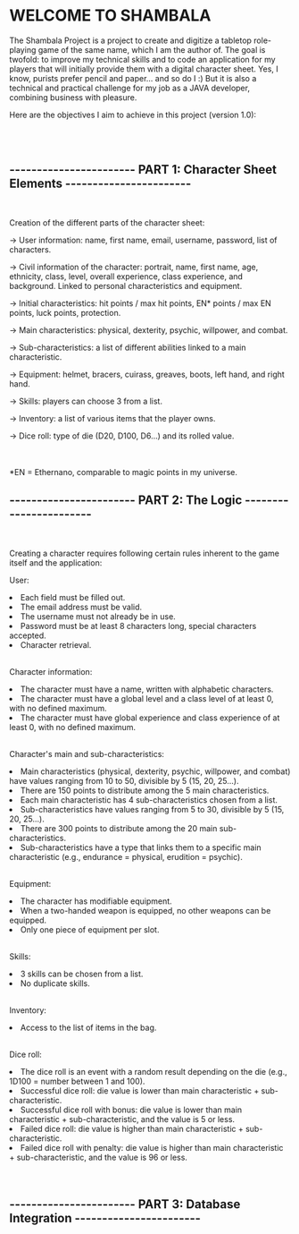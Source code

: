 <H1>WELCOME TO SHAMBALA</H1>

The Shambala Project is a project to create and digitize a tabletop role-playing game of the same name, which I am the author of.
The goal is twofold: to improve my technical skills and to code an application for my players that will initially provide them with a digital character sheet.
Yes, I know, purists prefer pencil and paper... and so do I :)
But it is also a technical and practical challenge for my job as a JAVA developer, combining business with pleasure.

Here are the objectives I aim to achieve in this project (version 1.0):

<br> 
<br> 
<h2>----------------------- PART 1: Character Sheet Elements ----------------------- </h2> 
<br>

Creation of the different parts of the character sheet:
<p>-> User information: name, first name, email, username, password, list of characters.</p> 
<p>-> Civil information of the character: portrait, name, first name, age, ethnicity, class, level, overall experience, class experience, and background. Linked to personal characteristics and equipment.</p> 
<p>-> Initial characteristics: hit points / max hit points, EN* points / max EN points, luck points, protection.</p> 
<p>-> Main characteristics: physical, dexterity, psychic, willpower, and combat.</p> 
<p>-> Sub-characteristics: a list of different abilities linked to a main characteristic.</p> 
<p>-> Equipment: helmet, bracers, cuirass, greaves, boots, left hand, and right hand.</p> 
<p>-> Skills: players can choose 3 from a list.</p> <p>-> Inventory: a list of various items that the player owns.</p> 
<p>-> Dice roll: type of die (D20, D100, D6...) and its rolled value.</p> 
<br> 
<br> 
*EN = Ethernano, comparable to magic points in my universe. 
<h2>----------------------- PART 2: The Logic ----------------------- </h2>
<br>

Creating a character requires following certain rules inherent to the game itself and the application:

User:
<li>Each field must be filled out.</li> 
<li>The email address must be valid.</li> 
<li>The username must not already be in use.</li>
<li>Password must be at least 8 characters long, special characters accepted.</li> 
<li>Character retrieval.</li> 
<br>

Character information:
<br>
<li>The character must have a name, written with alphabetic characters.</li>
<li>The character must have a global level and a class level of at least 0, with no defined maximum.</li> 
<li>The character must have global experience and class experience of at least 0, with no defined maximum.</li> 
<br>

Character's main and sub-characteristics:
<li>Main characteristics (physical, dexterity, psychic, willpower, and combat) have values ranging from 10 to 50, divisible by 5 (15, 20, 25...).</li> 
<li>There are 150 points to distribute among the 5 main characteristics.</li> 
<li>Each main characteristic has 4 sub-characteristics chosen from a list.</li> 
<li>Sub-characteristics have values ranging from 5 to 30, divisible by 5 (15, 20, 25...).</li> 
<li>There are 300 points to distribute among the 20 main sub-characteristics.</li> 
<li>Sub-characteristics have a type that links them to a specific main characteristic (e.g., endurance = physical, erudition = psychic).</li> 
<br>

Equipment:
<li>The character has modifiable equipment.</li>
<li>When a two-handed weapon is equipped, no other weapons can be equipped.</li>
<li>Only one piece of equipment per slot.</li> 
<br>

Skills:
<li>3 skills can be chosen from a list.</li> 
<li>No duplicate skills.</li> 
<br>

Inventory:
<li>Access to the list of items in the bag.</li>
<br>

Dice roll:
<li>The dice roll is an event with a random result depending on the die (e.g., 1D100 = number between 1 and 100).</li> 
<li>Successful dice roll: die value is lower than main characteristic + sub-characteristic.</li> 
<li>Successful dice roll with bonus: die value is lower than main characteristic + sub-characteristic, and the value is 5 or less.</li> 
<li>Failed dice roll: die value is higher than main characteristic + sub-characteristic.</li> 
<li>Failed dice roll with penalty: die value is higher than main characteristic + sub-characteristic, and the value is 96 or less.</li> 
<br>
<br>

<h2>----------------------- PART 3: Database Integration ----------------------- </h2> 
<br>
